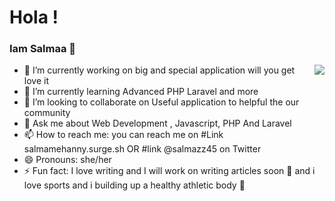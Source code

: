 # Hola ! 
### Iam Salmaa 👋

<img src="https://l.top4top.io/p_1675epb1y1.jpg" align="right">

 - 🔭 I’m currently working on big and special application will you get love it  
- 🌱 I’m currently learning Advanced PHP Laravel and more 
- 👯 I’m looking to collaborate on Useful application to helpful the our community
- 💬 Ask me about Web Development , Javascript, PHP And Laravel 
- 📫 How to reach me: you can reach me on #Link salmamehanny.surge.sh OR  #link @salmazz45 on Twitter 
- 😄 Pronouns: she/her
- ⚡ Fun fact: I love writing and I will work on writing articles soon :blue_book:
   and i love sports and i building up  a healthy athletic body 🌱 
